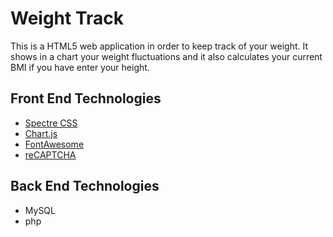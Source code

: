 # Weight Track #
This is a HTML5 web application in order to keep track of your weight.
It shows in a chart your weight fluctuations and it also calculates your current BMI if you have enter your height.

## Front End Technologies ##
* [Spectre CSS](https://github.com/picturepan2/spectre)
* [Chart.js](http://www.chartjs.org/)
* [FontAwesome](http://fontawesome.io/get-started/)
* [reCAPTCHA](https://www.google.com/recaptcha/intro/index.html)

## Back End Technologies ##
* MySQL
* php